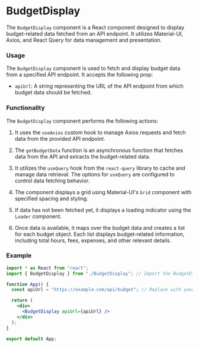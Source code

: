# BudgetDisplay

The `BudgetDisplay` component is a React component designed to display budget-related data fetched from an API endpoint. It utilizes Material-UI, Axios, and React Query for data management and presentation.

### Usage

The `BudgetDisplay` component is used to fetch and display budget data from a specified API endpoint. It accepts the following prop:

- `apiUrl`: A string representing the URL of the API endpoint from which budget data should be fetched.

### Functionality

The `BudgetDisplay` component performs the following actions:

1. It uses the `useAxios` custom hook to manage Axios requests and fetch data from the provided API endpoint.

2. The `getBudgetData` function is an asynchronous function that fetches data from the API and extracts the budget-related data.

3. It utilizes the `useQuery` hook from the `react-query` library to cache and manage data retrieval. The options for `useQuery` are configured to control data fetching behavior.

4. The component displays a grid using Material-UI's `Grid` component with specified spacing and styling.

5. If data has not been fetched yet, it displays a loading indicator using the `Loader` component.

6. Once data is available, it maps over the budget data and creates a list for each budget object. Each list displays budget-related information, including total hours, fees, expenses, and other relevant details.

### Example

```jsx
import * as React from "react";
import { BudgetDisplay } from "./BudgetDisplay"; // Import the BudgetDisplay component

function App() {
  const apiUrl = "https://example.com/api/budget"; // Replace with your API endpoint URL

  return (
    <div>
      <BudgetDisplay apiUrl={apiUrl} />
    </div>
  );
}

export default App;